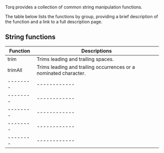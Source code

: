 Torq provides a collection of common string manipulation functions.

The table below lists the functions by group, providing a brief description of the function and a link to a full description page.

## String functions

| **Function** | **Descriptions** |
| -------- | ------------ |
| trim | Trims leading and trailing spaces. |
| trimAll | Trims leading and trailing occurrences or a nominated character. |
| -------- | ------------ |
| -------- | ------------ |
| -------- | ------------ |
| -------- | ------------ |
| -------- | ------------ |
